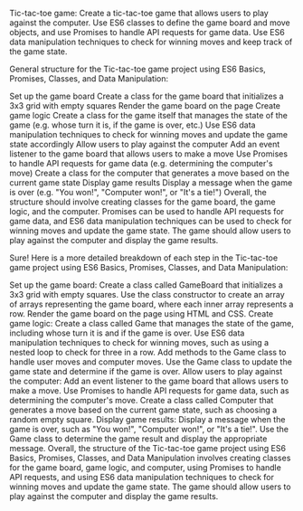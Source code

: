 Tic-tac-toe game: Create a tic-tac-toe game that allows users to play against the computer. Use ES6 classes to define the game board and move objects, and use Promises to handle API requests for game data. Use ES6 data manipulation techniques to check for winning moves and keep track of the game state.

General structure for the Tic-tac-toe game project using ES6 Basics, Promises, Classes, and Data Manipulation:

Set up the game board
Create a class for the game board that initializes a 3x3 grid with empty squares
Render the game board on the page
Create game logic
Create a class for the game itself that manages the state of the game (e.g. whose turn it is, if the game is over, etc.)
Use ES6 data manipulation techniques to check for winning moves and update the game state accordingly
Allow users to play against the computer
Add an event listener to the game board that allows users to make a move
Use Promises to handle API requests for game data (e.g. determining the computer's move)
Create a class for the computer that generates a move based on the current game state
Display game results
Display a message when the game is over (e.g. "You won!", "Computer won!", or "It's a tie!")
Overall, the structure should involve creating classes for the game board, the game logic, and the computer. Promises can be used to handle API requests for game data, and ES6 data manipulation techniques can be used to check for winning moves and update the game state. The game should allow users to play against the computer and display the game results.


Sure! Here is a more detailed breakdown of each step in the Tic-tac-toe game project using ES6 Basics, Promises, Classes, and Data Manipulation:

Set up the game board:
Create a class called GameBoard that initializes a 3x3 grid with empty squares.
Use the class constructor to create an array of arrays representing the game board, where each inner array represents a row.
Render the game board on the page using HTML and CSS.
Create game logic:
Create a class called Game that manages the state of the game, including whose turn it is and if the game is over.
Use ES6 data manipulation techniques to check for winning moves, such as using a nested loop to check for three in a row.
Add methods to the Game class to handle user moves and computer moves.
Use the Game class to update the game state and determine if the game is over.
Allow users to play against the computer:
Add an event listener to the game board that allows users to make a move.
Use Promises to handle API requests for game data, such as determining the computer's move.
Create a class called Computer that generates a move based on the current game state, such as choosing a random empty square.
Display game results:
Display a message when the game is over, such as "You won!", "Computer won!", or "It's a tie!".
Use the Game class to determine the game result and display the appropriate message.
Overall, the structure of the Tic-tac-toe game project using ES6 Basics, Promises, Classes, and Data Manipulation involves creating classes for the game board, game logic, and computer, using Promises to handle API requests, and using ES6 data manipulation techniques to check for winning moves and update the game state. The game should allow users to play against the computer and display the game results.
